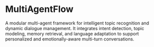 # MultiAgentFlow
A modular multi-agent framework for intelligent topic recognition and dynamic dialogue management. It integrates intent detection, topic modeling, memory retrieval, and language adaptation to support personalized and emotionally-aware multi-turn conversations.
